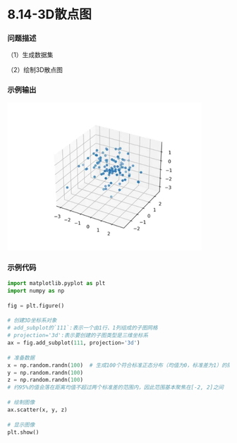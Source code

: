 # 8.14-3D散点图

### 问题描述

（1）生成数据集

（2）绘制3D散点图

### 示例输出

<img src="https://github.com/jm199504/Python-Exercises/blob/master/8-%E7%BB%98%E5%88%B6%E5%9B%BE%E8%A1%A8%EF%BC%88matplotlib%EF%BC%89/8.14-3D%E6%95%A3%E7%82%B9%E5%9B%BE/Figure_1.jpg?raw=true" style="zoom:80%;" />

### 示例代码

```python
import matplotlib.pyplot as plt
import numpy as np

fig = plt.figure()

# 创建3D坐标系对象
# add_subplot的`111`:表示一个由1行、1列组成的子图网格
# projection='3d':表示要创建的子图类型是三维坐标系
ax = fig.add_subplot(111, projection='3d')

# 准备数据
x = np.random.randn(100)  # 生成100个符合标准正态分布（均值为0，标准差为1）的随机数
y = np.random.randn(100)
z = np.random.randn(100)
# 约95%的值会落在距离均值不超过两个标准差的范围内，因此范围基本聚焦在[-2, 2]之间

# 绘制图像
ax.scatter(x, y, z)

# 显示图像
plt.show()
```